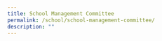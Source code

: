 ```yaml
---
title: School Management Committee
permalink: /school/school-management-committee/
description: ""
---
```

